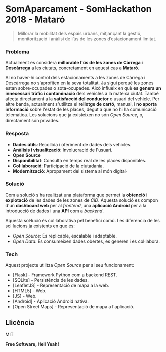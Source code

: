 # SomAparcament - SomHackathon 2018 - Mataró

> Millorar la mobilitat dels espais urbans, mitjançant la gestió, monitorització i anàlisi de l’ús de les zones d’estacionament limitat.

### Problema
Actualment es considera **millorable l'ús de les zones de Càrrega i Descàrrega** a les ciutats, concretament en aquest cas a **Mataró**.

Al no haver-hi control dels estacionaments a les zones de Càrrega i Descàrrega no s'aprofiten en la seva totalitat. Ja sigui perquè les zones estan sobre-ocupades o sota-ocupades. Això influeix en què **es genera un innecessari tràfic i contaminació** dels vehicles a la mateixa ciutat. També afecta directament a la **satisfacció del conductor** o usuari del vehicle. Per altre banda, actualment s'utilitza el **rellotge de cartó**, manual, i **no aporta informació** sobre l'estat de les places, degut a que no hi ha comunicació telemàtica. Les solucions que ja existeixen no són *Open Source*, o, directament són privades.

### Resposta
  - **Dades útils**: Recollida i oferiment de dades dels vehicles.
  - **Anàlisis i visualització**: Involucració de l'usuari.
  - **Open Source**
  - **Disponibilitat**: Consulta en temps real de les places disponibles.
  - **Col·laboració**: Participació de la ciutadania.
  - **Modernització**: Apropament del sistema al món digital·

### Solució
Com a solució s'ha realitzat una plataforma que permet la **obtenció** i **explotació** de les dades de les zones de *CiD*. Aquesta solució es compon d'un **dashboard web** per al *frontend*, una **aplicació Android** per a la introducció de dades i una **API** com a *backend*.

Aquesta sol·lució és col·laborativa pel benefici comú. I es diferencia de les sol·lucions ja existents en que és:
 - *Open Source*: És replicable, escalable i adaptable.
 - *Open Data*: Es consumeixen dades obertes, es generen i es col·labora.

### Tech
Aquest projecte utilitza *Open Source* per al seu funcionament:

* [Flask] - Framework Python com a backend REST.
* [SQLite] - Persistència de les dades.
* [LeafletJS] - Representació de mapa a la web.
* [HTML5] - Web.
* [JS] - Web.
* [Android] - Aplicació Android nativa.
* [Open Street Maps] - Representació de mapa a l'aplicació.

Llicència
----
MIT

**Free Software, Hell Yeah!**
